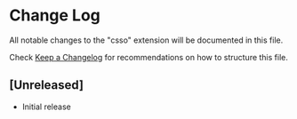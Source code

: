 # Change Log
All notable changes to the "csso" extension will be documented in this file.

Check [Keep a Changelog](http://keepachangelog.com/) for recommendations on how to structure this file.

## [Unreleased]
- Initial release